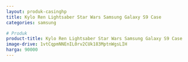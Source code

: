 ```yaml
---
layout: produk-casinghp
title: Kylo Ren Lightsaber Star Wars Samsung Galaxy S9 Case
categories: samsung

# Produk
product-title: Kylo Ren Lightsaber Star Wars Samsung Galaxy S9 Case
image-drive: 1vtCqpmNNEnIL0rv2CUk183MptnWgsLIH
harga: 90000
---
```

